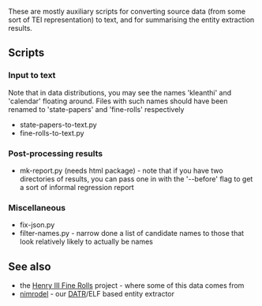These are mostly auxiliary scripts for converting source data (from some
sort of TEI representation) to text, and for summarising the entity
extraction results.

## Scripts

### Input to text

Note that in data distributions, you may see the names 'kleanthi'
and 'calendar' floating around.  Files with such names should have
been renamed to 'state-papers' and 'fine-rolls' respectively

* state-papers-to-text.py
* fine-rolls-to-text.py

### Post-processing results

* mk-report.py (needs html package) - note that if you have two
  directories of results, you can pass one in with the '--before'
  flag to get a sort of informal regression report

### Miscellaneous

* fix-json.py
* filter-names.py - narrow done a list of candidate names to those
  that look relatively likely to actually be names

## See also

* the [Henry III Fine Rolls][finerolls] project - where some of this
  data comes from
* [nimrodel][nimrodel] - our [DATR][datr]/ELF based entity extractor

[finerolls]: http://www.finerollshenry3.org.uk/home.html
[nimrodel]: https://github.com/kowey/nimrodel
[datr]: http://www.datr.org.uk
